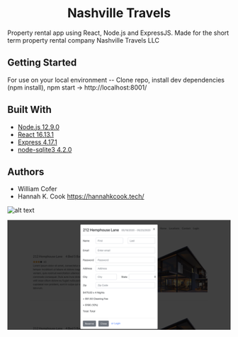 <h1 align='center'> Nashville Travels </h1>



<p align='left'> Property rental app using React, Node.js and ExpressJS. Made for the short term property rental company Nashville Travels LLC</p>


## Getting Started

For use on your local environment -- Clone repo, install dev dependencies (npm install), npm start  -> http://localhost:8001/


## Built With

* [Node.js 12.9.0](https://nodejs.org/docs/latest-v12.x/api/) 
* [React 16.13.1](https://reactjs.org/docs/react-api.html) 
* [Express 4.17.1](https://expressjs.com/) 
* [node-sqlite3 4.2.0](https://github.com/mapbox/node-sqlite3/wiki)




## Authors

* William Cofer 
* Hannah K. Cook https://hannahkcook.tech/ 


![alt text](https://raw.githubusercontent.com/willcofer555/nashville_travels/master/src/img/home_datepicker.png)

![alt text](https://raw.githubusercontent.com/willcofer555/nashville_travels/master/src/img/bookview.png)
 




